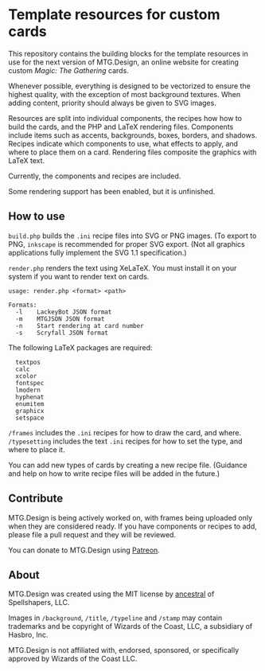 # Template resources for custom cards
This repository contains the building blocks for the template resources in use for the next version of MTG.Design, an online website for creating custom *Magic: The Gathering* cards.

Whenever possible, everything is designed to be vectorized to ensure the highest quality, with the exception of most background textures. When adding content, priority should always be given to SVG images.

Resources are split into individual components, the recipes how how to build the cards, and the PHP and LaTeX rendering files. Components include items such as accents, backgrounds, boxes, borders, and shadows. Recipes indicate which components to use, what effects to apply, and where to place them on a card. Rendering files composite the graphics with LaTeX text.

Currently, the components and recipes are included.

Some rendering support has been enabled, but it is unfinished.

## How to use
`build.php` builds the `.ini` recipe files into SVG or PNG images. (To export to PNG, `inkscape` is recommended for proper SVG export. (Not all graphics applications fully implement the SVG 1.1 specification.)

`render.php` renders the text using XeLaTeX. You must install it on your system if you want to render text on cards.

```
usage: render.php <format> <path>

Formats:
  -l	LackeyBot JSON format
  -m	MTGJSON JSON format
  -n	Start rendering at card number
  -s	Scryfall JSON format
```

The following LaTeX packages are required:

```
  textpos
  calc
  xcolor
  fontspec
  lmodern
  hyphenat
  enumitem
  graphicx
  setspace
```

`/frames` includes the `.ini` recipes for how to draw the card, and where.
`/typesetting` includes the text `.ini` recipes for how to set the type, and where to place it.

You can add new types of cards by creating a new recipe file. (Guidance and help on how to write recipe files will be added in the future.)

## Contribute
MTG.Design is being actively worked on, with frames being uploaded only when they are considered ready. If you have components or recipes to add, please file a pull request and they will be reviewed.

You can donate to MTG.Design using [Patreon](https://www.patreon.com/mtgdotdesign).

## About
MTG.Design was created using the MIT license by [ancestral](https://github.com/ancestral) of Spellshapers, LLC.

Images in `/background`, `/title`, `/typeline` and `/stamp` may contain trademarks and be copyright of Wizards of the Coast, LLC, a subsidiary of Hasbro, Inc.

MTG.Design is not affiliated with, endorsed, sponsored, or specifically approved by Wizards of the Coast LLC.
